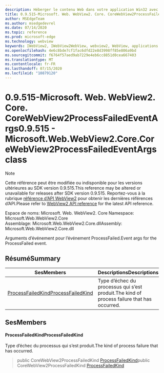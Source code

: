 ```yaml
---
description: Héberger le contenu Web dans votre application Win32 avec le contrôle Microsoft Edge WebView2
title: 0.9.515-Microsoft. Web. WebView2. Core. CoreWebView2ProcessFailedEventArgs
author: MSEdgeTeam
ms.author: msedgedevrel
ms.date: 07/14/2020
ms.topic: reference
ms.prod: microsoft-edge
ms.technology: webview
keywords: IWebView2, IWebView2WebView, webview2, WebView, applications Win32, Win32, Edge, ICoreWebView2, ICoreWebView2Controller, contrôle de navigateur, html Edge
ms.openlocfilehash: 4e6c8bde7cf1fac6dfd22e8d3998ff85e806a9bd
ms.sourcegitcommit: f6764f57aed9ab7229e4eb6cc8851d0cea667403
ms.translationtype: MT
ms.contentlocale: fr-FR
ms.lasthandoff: 07/15/2020
ms.locfileid: "10879120"
---
```

# <span data-ttu-id="1154b-104">0.9.515-Microsoft. Web. WebView2. Core. CoreWebView2ProcessFailedEventArgs</span><span class="sxs-lookup"><span data-stu-id="1154b-104">0.9.515 - Microsoft.Web.WebView2.Core.CoreWebView2ProcessFailedEventArgs class</span></span> 

> [!NOTE]
> <span data-ttu-id="1154b-105">Cette référence peut être modifiée ou indisponible pour les versions ultérieures au SDK version 0.9.515.</span><span class="sxs-lookup"><span data-stu-id="1154b-105">This reference may be altered or unavailable for releases after SDK version 0.9.515.</span></span> <span data-ttu-id="1154b-106">Reportez-vous à la rubrique [référence d’API WebView2](../../../webview2-api-reference.md) pour obtenir les dernières références d’API.</span><span class="sxs-lookup"><span data-stu-id="1154b-106">Please refer to [WebView2 API reference](../../../webview2-api-reference.md) for the latest API reference.</span></span>

<span data-ttu-id="1154b-107">Espace de noms: Microsoft. Web. WebView2. Core </span><span class="sxs-lookup"><span data-stu-id="1154b-107">Namespace: Microsoft.Web.WebView2.Core</span></span>\
<span data-ttu-id="1154b-108">Assemblage: Microsoft.Web.WebView2.Core.dll</span><span class="sxs-lookup"><span data-stu-id="1154b-108">Assembly: Microsoft.Web.WebView2.Core.dll</span></span>

<span data-ttu-id="1154b-109">Arguments d’événement pour l’événement ProcessFailed.</span><span class="sxs-lookup"><span data-stu-id="1154b-109">Event args for the ProcessFailed event.</span></span>

## <span data-ttu-id="1154b-110">Résumé</span><span class="sxs-lookup"><span data-stu-id="1154b-110">Summary</span></span>

 <span data-ttu-id="1154b-111">Ses</span><span class="sxs-lookup"><span data-stu-id="1154b-111">Members</span></span>                        | <span data-ttu-id="1154b-112">Descriptions</span><span class="sxs-lookup"><span data-stu-id="1154b-112">Descriptions</span></span>
--------------------------------|---------------------------------------------
[<span data-ttu-id="1154b-113">ProcessFailedKind</span><span class="sxs-lookup"><span data-stu-id="1154b-113">ProcessFailedKind</span></span>](#processfailedkind) | <span data-ttu-id="1154b-114">Type d’échec du processus qui s’est produit.</span><span class="sxs-lookup"><span data-stu-id="1154b-114">The kind of process failure that has occurred.</span></span>

## <span data-ttu-id="1154b-115">Ses</span><span class="sxs-lookup"><span data-stu-id="1154b-115">Members</span></span>

#### <span data-ttu-id="1154b-116">ProcessFailedKind</span><span class="sxs-lookup"><span data-stu-id="1154b-116">ProcessFailedKind</span></span> 

<span data-ttu-id="1154b-117">Type d’échec du processus qui s’est produit.</span><span class="sxs-lookup"><span data-stu-id="1154b-117">The kind of process failure that has occurred.</span></span>

> <span data-ttu-id="1154b-118">public CoreWebView2ProcessFailedKind [ProcessFailedKind](#processfailedkind)</span><span class="sxs-lookup"><span data-stu-id="1154b-118">public CoreWebView2ProcessFailedKind [ProcessFailedKind](#processfailedkind)</span></span>

